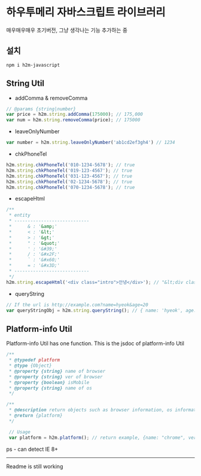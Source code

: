 # 하우투메리 자바스크립트 라이브러리

매우매우매우 초기버전, 그냥 생각나는 기능 추가하는 중

## 설치
```
npm i h2m-javascript
```

## String Util

- addComma & removeComma
```javascript
// @params {string|number}
var price = h2m.string.addComma(175000); // 175,000
var num = h2m.string.removeComma(price); // 175000
```

- leaveOnlyNumber
```javascript
var number = h2m.string.leaveOnlyNumber('ab1cd2ef3gh4') // 1234
```

- chkPhoneTel
```javascript
h2m.string.chkPhoneTel('010-1234-5678'); // true
h2m.string.chkPhoneTel('019-123-4567'); // true
h2m.string.chkPhoneTel('031-123-4567'); // true
h2m.string.chkPhoneTel('02-1234-5678'); // true
h2m.string.chkPhoneTel('070-1234-5678'); // true
```

- escapeHtml
```javascript
/**
 * entity
 * ----------------------------
 *      & : '&amp;'
 *      < : '&lt;'
 *      > : '&gt;'
 *      " : '&quot;'
 *      ' : '&#39;'
 *      / : '&#x2F;'
 *      ` : '&#x60;'
 *      = : '&#x3D;'
 * ----------------------------
 */
h2m.string.escapeHtml('<div class="intro">안녕</div>'); // "&lt;div class&#x3D;&quot;intro&quot;&gt;안녕&lt;&#x2F;div&gt;"
```

- queryString
```javascript
// If the url is http://example.com?name=hyeok&age=20
var queryStringObj = h2m.string.queryString(); // { name: 'hyeok', age: '20' }
```


## Platform-info Util

Platform-info Util has one function. This is the jsdoc of platform-info Util
```javascript
/**
 * @typedef platform
 * @type {Object}
 * @property {string} name of browser
 * @property {string} ver of browser
 * @property {boolean} isMobile
 * @property {string} name of os
 */

/**
 * @description return objects such as browser information, os information
 * @return {platform}
 */

 // Usage
 var platform = h2m.platform(); // return example, {name: "chrome", version: "58", isMobile: false, os: "MacOS"}
```
ps - can detect IE 8+


---

Readme is still working
